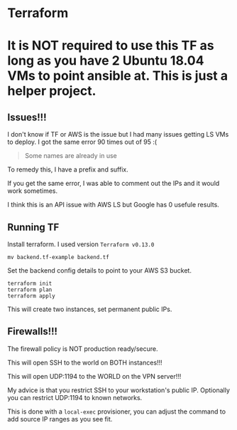 # Terraform

# It is NOT required to use this TF as long as you have 2 Ubuntu 18.04 VMs to point ansible at.  This is just a helper project.

## Issues!!!

I don't know if TF or AWS is the issue but I had many issues getting LS VMs to deploy.  I got the same error 90 times out of 95 :(

> Some names are already in use

To remedy this, I have a prefix and suffix.

If you get the same error, I was able to comment out the IPs and it would work sometimes.

I think this is an API issue with AWS LS but Google has 0 usefule results.

## Running TF

Install terraform.  I used version `Terraform v0.13.0`

```
mv backend.tf-example backend.tf
```

Set the backend config details to point to your AWS S3 bucket.

```
terraform init
terraform plan
terraform apply
```

This will create two instances, set permanent public IPs.


## Firewalls!!!
The firewall policy is NOT production ready/secure.

This will open SSH to the world on BOTH instances!!!

This will open UDP:1194 to the WORLD on the VPN server!!!


My advice is that you restrict SSH to your workstation's public IP.  Optionally you can restrict UDP:1194 to known networks.

This is done with a `local-exec` provisioner, you can adjust the command to add source IP ranges as you see fit.